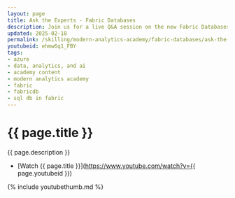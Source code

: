 ```yaml
---
layout: page
title: Ask the Experts - Fabric Databases
description: Join us for a live Q&A session on the new Fabric Databases experience! Our product engineering team will answer your top questions in real time. Throughout this hour, our panel will unpack your questions on the first fully SaaS database experience in Fabric. Learn how to access both transactional and analytical data in one place without compromising application performance. The future of data management is here!
updated: 2025-02-18
permalink: /skilling/modern-analytics-academy/fabric-databases/ask-the-experts-fabricdb
youtubeid: ehmw6q1_FBY
tags: 
- azure
- data, analytics, and ai
- academy content
- modern analytics academy
- fabric
- fabricdb
- sql db in fabric
---
```


# {{ page.title }}

{{ page.description }}

* [Watch {{ page.title }}](https://www.youtube.com/watch?v={{ page.youtubeid }})

{% include youtubethumb.md %}
